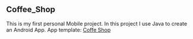 ## Coffee_Shop
This is my first personal Mobile project.
In this project I use Java to create an Android App. 
App template: [Coffe Shop](https://www.figma.com/design/sKV9CemPJTNwDKb1CtnzwQ/Giao-di%E1%BB%87n-mobile-d%C3%A0nh-cho-kh%C3%A1ch-h%C3%A0ng-(Community)?node-id=0-1&t=lwPAT3GgJGUVYw65-1)
